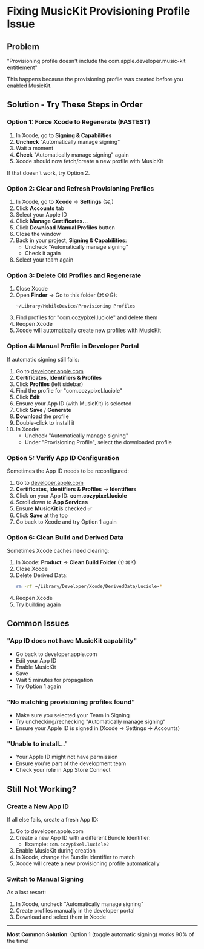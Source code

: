 # Fixing MusicKit Provisioning Profile Issue

## Problem
"Provisioning profile doesn't include the com.apple.developer.music-kit entitlement"

This happens because the provisioning profile was created before you enabled MusicKit.

## Solution - Try These Steps in Order

### Option 1: Force Xcode to Regenerate (FASTEST)

1. In Xcode, go to **Signing & Capabilities**
2. **Uncheck** "Automatically manage signing"
3. Wait a moment
4. **Check** "Automatically manage signing" again
5. Xcode should now fetch/create a new profile with MusicKit

If that doesn't work, try Option 2.

### Option 2: Clear and Refresh Provisioning Profiles

1. In Xcode, go to **Xcode** → **Settings** (⌘,)
2. Click **Accounts** tab
3. Select your Apple ID
4. Click **Manage Certificates...**
5. Click **Download Manual Profiles** button
6. Close the window
7. Back in your project, **Signing & Capabilities**:
   - Uncheck "Automatically manage signing"
   - Check it again
8. Select your team again

### Option 3: Delete Old Profiles and Regenerate

1. Close Xcode
2. Open **Finder** → Go to this folder (⌘⇧G):
   ```
   ~/Library/MobileDevice/Provisioning Profiles
   ```
3. Find profiles for "com.cozypixel.luciole" and delete them
4. Reopen Xcode
5. Xcode will automatically create new profiles with MusicKit

### Option 4: Manual Profile in Developer Portal

If automatic signing still fails:

1. Go to [developer.apple.com](https://developer.apple.com)
2. **Certificates, Identifiers & Profiles**
3. Click **Profiles** (left sidebar)
4. Find the profile for "com.cozypixel.luciole"
5. Click **Edit**
6. Ensure your App ID (with MusicKit) is selected
7. Click **Save** / **Generate**
8. **Download** the profile
9. Double-click to install it
10. In Xcode:
    - Uncheck "Automatically manage signing"
    - Under "Provisioning Profile", select the downloaded profile

### Option 5: Verify App ID Configuration

Sometimes the App ID needs to be reconfigured:

1. Go to [developer.apple.com](https://developer.apple.com)
2. **Certificates, Identifiers & Profiles** → **Identifiers**
3. Click on your App ID: **com.cozypixel.luciole**
4. Scroll down to **App Services**
5. Ensure **MusicKit** is checked ✅
6. Click **Save** at the top
7. Go back to Xcode and try Option 1 again

### Option 6: Clean Build and Derived Data

Sometimes Xcode caches need clearing:

1. In Xcode: **Product** → **Clean Build Folder** (⇧⌘K)
2. Close Xcode
3. Delete Derived Data:
   ```bash
   rm -rf ~/Library/Developer/Xcode/DerivedData/Luciole-*
   ```
4. Reopen Xcode
5. Try building again

## Common Issues

### "App ID does not have MusicKit capability"
- Go back to developer.apple.com
- Edit your App ID
- Enable MusicKit
- Save
- Wait 5 minutes for propagation
- Try Option 1 again

### "No matching provisioning profiles found"
- Make sure you selected your Team in Signing
- Try unchecking/rechecking "Automatically manage signing"
- Ensure your Apple ID is signed in (Xcode → Settings → Accounts)

### "Unable to install..."
- Your Apple ID might not have permission
- Ensure you're part of the development team
- Check your role in App Store Connect

## Still Not Working?

### Create a New App ID
If all else fails, create a fresh App ID:

1. Go to developer.apple.com
2. Create a new App ID with a different Bundle Identifier:
   - Example: `com.cozypixel.luciole2`
3. Enable MusicKit during creation
4. In Xcode, change the Bundle Identifier to match
5. Xcode will create a new provisioning profile automatically

### Switch to Manual Signing
As a last resort:

1. In Xcode, uncheck "Automatically manage signing"
2. Create profiles manually in the developer portal
3. Download and select them in Xcode

---

**Most Common Solution**: Option 1 (toggle automatic signing) works 90% of the time!
